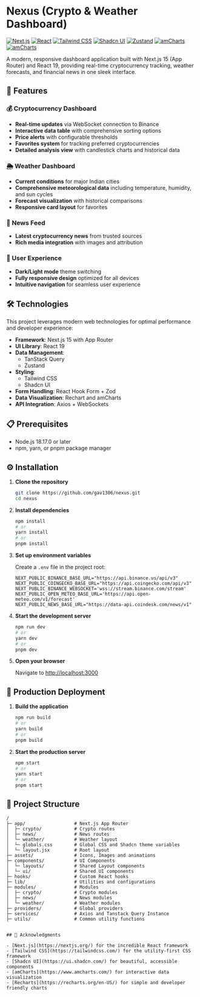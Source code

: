 # Nexus (Crypto & Weather Dashboard)

[![Next.js](https://img.shields.io/badge/Next.js-15.2.4-black?style=for-the-badge&logo=next.js)](https://nextjs.org/)
[![React](https://img.shields.io/badge/React-19.0.0-blue?style=for-the-badge&logo=react)](https://react.dev/)
[![Tailwind CSS](https://img.shields.io/badge/Tailwind-4.0-38B2AC?style=for-the-badge&logo=tailwind-css)](https://tailwindcss.com/)
[![Shadcn UI](https://img.shields.io/badge/Shadcn%20UI-Latest-8A2BE2?style=for-the-badge)](https://ui.shadcn.com/)
[![Zustand](https://img.shields.io/badge/Zustand-5.0.3-brown?style=for-the-badge)](https://zustand-demo.pmnd.rs/)
[![amCharts](https://img.shields.io/badge/amCharts-5.11.2-green?style=for-the-badge)](https://www.amcharts.com/)
[![amCharts](https://img.shields.io/badge/Recharts-2.15.2-orange?style=for-the-badge)](https://recharts.org/en-US/)

A modern, responsive dashboard application built with Next.js 15 (App Router) and React 19, providing real-time cryptocurrency tracking, weather forecasts, and financial news in one sleek interface.

## 🚀 Features

### 💰 Cryptocurrency Dashboard

- **Real-time updates** via WebSocket connection to Binance
- **Interactive data table** with comprehensive sorting options
- **Price alerts** with configurable thresholds
- **Favorites system** for tracking preferred cryptocurrencies
- **Detailed analysis view** with candlestick charts and historical data

### 🌦️ Weather Dashboard

- **Current conditions** for major Indian cities
- **Comprehensive meteorological data** including temperature, humidity, and sun cycles
- **Forecast visualization** with historical comparisons
- **Responsive card layout** for favorites

### 📰 News Feed

- **Latest cryptocurrency news** from trusted sources
- **Rich media integration** with images and attribution

### 🎨 User Experience

- **Dark/Light mode** theme switching
- **Fully responsive design** optimized for all devices
- **Intuitive navigation** for seamless user experience

## 🛠️ Technologies

This project leverages modern web technologies for optimal performance and developer experience:

- **Framework**: Next.js 15 with App Router
- **UI Library**: React 19
- **Data Management**:
  - TanStack Query
  - Zustand
- **Styling**:
  - Tailwind CSS
  - Shadcn UI
- **Form Handling**: React Hook Form + Zod
- **Data Visualization**: Rechart and amCharts
- **API Integration**: Axios + WebSockets

## 📋 Prerequisites

- Node.js 18.17.0 or later
- npm, yarn, or pnpm package manager

## ⚙️ Installation

1. **Clone the repository**

   ```bash
   git clone https://github.com/gav1306/nexus.git
   cd nexus
   ```

2. **Install dependencies**

   ```bash
   npm install
   # or
   yarn install
   # or
   pnpm install
   ```

3. **Set up environment variables**

   Create a `.env` file in the project root:

   ```
   NEXT_PUBLIC_BINANCE_BASE_URL="https://api.binance.us/api/v3"
   NEXT_PUBLIC_COINGECKO_BASE_URL="https://api.coingecko.com/api/v3"
   NEXT_PUBLIC_BINANCE_WEBSOCKET='wss://stream.binance.com/stream'
   NEXT_PUBLIC_OPEN_METEO_BASE_URL='https://api.open-meteo.com/v1/forecast'
   NEXT_PUBLIC_NEWS_BASE_URL="https://data-api.coindesk.com/news/v1"
   ```

4. **Start the development server**

   ```bash
   npm run dev
   # or
   yarn dev
   # or
   pnpm dev
   ```

5. **Open your browser**

   Navigate to [http://localhost:3000](http://localhost:3000)

## 🚀 Production Deployment

1. **Build the application**

   ```bash
   npm run build
   # or
   yarn build
   # or
   pnpm build
   ```

2. **Start the production server**
   ```bash
   npm start
   # or
   yarn start
   # or
   pnpm start
   ```

## 📁 Project Structure

```
/
├─ app/                  # Next.js App Router
│  ├─ crypto/            # Crypto routes
│  ├─ news/              # News routes
│  └─ weather/           # Weather layout
│  └─ globals.css        # Global CSS and Shadcn theme variables
│  └─ layout.jsx         # Root layout
├─ assets/               # Icons, Images and animations
├─ components/           # UI Components
│  └─ layouts/           # Shared Layout components
│  └─ ui/                # Shared UI components
├─ hooks/                # Custom React hooks
├─ lib/                  # Utilities and configurations
├─ modules/              # Modules
│  ├─ crypto/            # Crypto modules
│  ├─ news/              # News modules
│  └─ weather/           # Weather modules
├─ providers/            # Global providers
├─ services/             # Axios and Tanstack Query Instance
├─ utils/                # Common utility functions
```

```

## 🙏 Acknowledgments

- [Next.js](https://nextjs.org/) for the incredible React framework
- [Tailwind CSS](https://tailwindcss.com/) for the utility-first CSS framework
- [Shadcn UI](https://ui.shadcn.com/) for beautiful, accessible components
- [amCharts](https://www.amcharts.com/) for interactive data visualization
- [Recharts](https://recharts.org/en-US/) for simple and developer friendly charts
```

